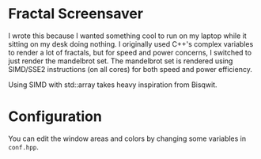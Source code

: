 # Fractal Screensaver
I wrote this because I wanted something cool to run on my laptop while it sitting on my desk doing nothing.
I originally used C++'s complex variables to render a lot of fractals, but for speed and power concerns, I switched to just render the mandelbrot set.
The mandelbrot set is rendered using SIMD/SSE2 instructions (on all cores) for both speed and power efficiency.

Using SIMD with std::array takes heavy inspiration from Bisqwit.

# Configuration
You can edit the window areas and colors by changing some variables in `conf.hpp`.

